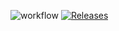 ![workflow](https://github.com/mjagec/sem/actions/workflows/main.yml/badge.svg)
[![Releases](https://img.shields.io/github/release/mjagec/sem/all.svg?style=flat-square)](https://github.com/mjagec/sem/releases)
